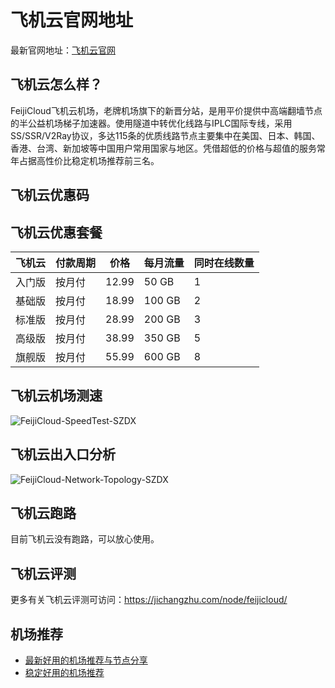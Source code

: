 # 飞机云官网地址
最新官网地址：[飞机云官网](https://jcz.affxc.com/feijicloud/)

## 飞机云怎么样？
FeijiCloud飞机云机场，老牌机场旗下的新晋分站，是用平价提供中高端翻墙节点的半公益机场梯子加速器。使用隧道中转优化线路与IPLC国际专线，采用SS/SSR/V2Ray协议，多达115条的优质线路节点主要集中在美国、日本、韩国、香港、台湾、新加坡等中国用户常用国家与地区。凭借超低的价格与超值的服务常年占据高性价比稳定机场推荐前三名。

## 飞机云优惠码


## 飞机云优惠套餐

| 飞机云 | 付款周期 | 价格    | 每月流量   | 同时在线数量 |
|-----|------|-------|--------|--------|
| 入门版 | 按月付  | 12.99 | 50 GB  | 1      |
| 基础版 | 按月付  | 18.99 | 100 GB | 2      |
| 标准版 | 按月付  | 28.99 | 200 GB | 3      |
| 高级版 | 按月付  | 38.99 | 350 GB | 5      |
| 旗舰版 | 按月付  | 55.99 | 600 GB | 8      |

## 飞机云机场测速

![FeijiCloud-SpeedTest-SZDX](https://github.com/jichangzhu/FeijiCloud/assets/152512496/0df08f42-0dd6-4b0f-ada6-4df6e7dc8549)

## 飞机云出入口分析

![FeijiCloud-Network-Topology-SZDX](https://github.com/jichangzhu/FeijiCloud/assets/152512496/273d9290-0fa0-489d-9dce-2857a5573798)

## 飞机云跑路
目前飞机云没有跑路，可以放心使用。

## 飞机云评测
更多有关飞机云评测可访问：https://jichangzhu.com/node/feijicloud/

## 机场推荐
 - [最新好用的机场推荐与节点分享](https://github.com/jichangzhu/JichangTuijian)
 - [稳定好用的机场推荐](https://jichangzhu.com/node/?utm_source=github&utm_medium=jichangzhu-details)
